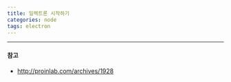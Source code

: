 ```yaml
---
title: 일렉트론 시작하기
categories: node
tags: electron
---
```


<!-- more -->

----
#### 참고
- http://proinlab.com/archives/1928
